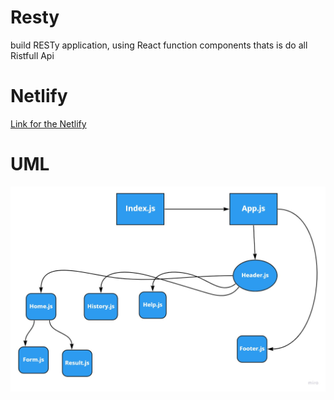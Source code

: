 # Resty 
 build  RESTy application, using  React function components thats is do all Ristfull Api

 # Netlify
 [Link for the Netlify](https://628aa8883f50c12b26bf51dc--sensational-kleicha-c8b226.netlify.app/)

 # UML 

![alt text](uml.jpg)